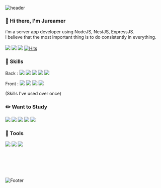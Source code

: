 ![header](https://capsule-render.vercel.app/api?type=waving&color=auto&height=100&section=header&text=Jureamer&fontSize=30)
### 👋 Hi there, I'm Jureamer
i'm a server app developer using NodeJS, NestJS, ExpressJS.
<br>
I believe that the most important thing is to do consistently in everything. 
<br>
<br>
<a href="https://velog.io/@wngud4950" target="_blank"><img src="https://img.shields.io/badge/Blog-20C997?style=flat-square&logo=Velog&logoColor=FFFFFF"/></a>
<a href="https://url.kr/kc25rm" target="_blank"><img src="https://img.shields.io/badge/Repo-FFFFFF?style=flat-square&logo=Notion&logoColor=000000"/></a>
<a href="mailto:wngud4950@gmail.com" target="_blank"><img src="https://img.shields.io/badge/wngud4950@gmail.com-EA4335?style=flat-square&logo=Gmail&logoColor=FFFFFF"/></a>
[![Hits](https://hits.seeyoufarm.com/api/count/incr/badge.svg?url=https%3A%2F%2Fgithub.com%2FJureamer&count_bg=%23363637&title_bg=%23555555&icon=&icon_color=%23E7E7E7&title=Github&edge_flat=true)](https://hits.seeyoufarm.com)
### 🔑  Skills
Back : <img src="https://img.shields.io/badge/-NodeJs-green"/></a> <img src="https://img.shields.io/badge/-NestJS-ff69b4"/></a> 
 <img src="https://img.shields.io/badge/-expressJS-blue"/></a> <img src="https://img.shields.io/badge/-MySQL-critical"/></a> 
 <img src="https://img.shields.io/badge/-TypeORM-lightgray"/></a>
 
Front : <img src="https://img.shields.io/badge/-Javascript-yellow"/></a> <img src="https://img.shields.io/badge/-Typescript-informational"/></a>
<img src="https://img.shields.io/badge/-React-blue"/></a> <img src="https://img.shields.io/badge/-Redux-blueviolet"/></a> 

(Skills I've used over once)


### ✏️ Want to Study
<img src="https://img.shields.io/badge/-Docker-blue"/></a> <img src="https://img.shields.io/badge/-kubernetes-critical"/></a> 
 <img src="https://img.shields.io/badge/-phyton-lightgray"/></a> <img src="https://img.shields.io/badge/-Redis-black"/></a>
 <img src="https://img.shields.io/badge/-GraphQL-white"/></a>

### 🔨 Tools
<img src="https://img.shields.io/badge/-Notion-blue"/></a> <img src="https://img.shields.io/badge/-Slack-critical"/></a> 
 <img src="https://img.shields.io/badge/-Discord-purple"/></a>

<br>
<br>
<br>
<br>


<!-- 
[![willianrod's wakatime stats](https://github-readme-stats.vercel.app/api/wakatime?username=Jureamer)](https://github.com/anuraghazra/github-readme-stats)


[![Top Langs](https://github-readme-stats.vercel.app/api/top-langs/?username=anuraghazra&layout=compact)](https://github.com/anuraghazra/github-readme-stats) -->

![Footer](https://capsule-render.vercel.app/api?type=waving&color=auto&height=200&section=footer)
